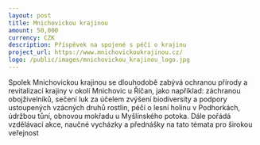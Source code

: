 ```yaml
---
layout: post
title: Mnichovickou krajinou
amount: 50,000
currency: CZK
description: Příspěvek na spojené s péčí o krajinu
project_url: https://www.mnichovickoukrajinou.cz/
logo: /public/images/mnichovickou_krajinou_logo.jpg
---
```


Spolek Mnichovickou krajinou se dlouhodobě zabývá ochranou přírody a revitalizací krajiny v okolí Mnichovic u Říčan, jako například: záchranou obojživelníků, sečení luk za účelem zvýšení biodiversity a podpory ustoupených vzácných druhů rostlin, péčí o lesní holinu v Podhorkách, údržbou tůní, obnovou mokřadu u Myšlínského potoka. Dále pořádá vzdělávací akce, naučné vycházky a přednášky na tato témata pro širokou veřejnost

